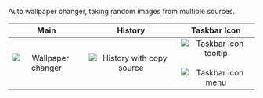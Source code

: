 Auto wallpaper changer, taking random images from multiple sources.

Main | History | Taskbar Icon
|:---:|:---:|:---:|
![Wallpaper changer](https://i.imgur.com/GI4jfTr.png, "Wallpaper changer")| ![History with copy source](https://i.imgur.com/jxPomsV.png, "History with copy source") | ![Taskbar icon tooltip](https://i.imgur.com/DOczHeq.png, "Taskbar icon tooltip") <br><br> ![Taskbar icon menu](https://i.imgur.com/itLmUGw.png, "Taskbar icon contex menu")
